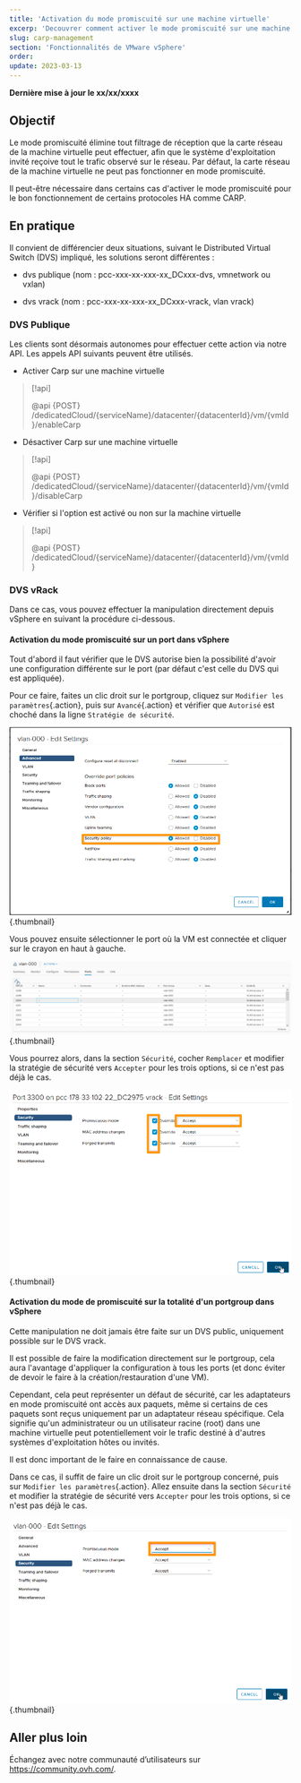 ```yaml
---
title: 'Activation du mode promiscuité sur une machine virtuelle'
excerp: 'Decouvrer comment activer le mode promiscuité sur une machine virtuelle'
slug: carp-management
section: 'Fonctionnalités de VMware vSphere'
order: 
update: 2023-03-13
---
```


**Dernière mise à jour le xx/xx/xxxx**

## Objectif

Le mode promiscuité élimine tout filtrage de réception que la carte réseau de la machine virtuelle peut effectuer, afin que le système d'exploitation invité reçoive tout le trafic observé sur le réseau. Par défaut, la carte réseau de la machine virtuelle ne peut pas fonctionner en mode promiscuité.

Il peut-être nécessaire dans certains cas d'activer le mode promiscuité pour le bon fonctionnement de certains protocoles HA comme CARP.

 
## En pratique

Il convient de différencier deux situations, suivant le Distributed Virtual Switch (DVS) impliqué, les solutions seront différentes :

- dvs publique (nom : pcc-xxx-xx-xxx-xx_DCxxx-dvs, vmnetwork ou vxlan)

- dvs vrack (nom : pcc-xxx-xx-xxx-xx_DCxxx-vrack, vlan vrack)

 
### DVS Publique

Les clients sont désormais autonomes pour effectuer cette action via notre API. Les appels API suivants peuvent être utilisés.

- Activer Carp sur une machine virtuelle
    
> [!api]
>
> @api {POST} /dedicatedCloud/{serviceName}/datacenter/{datacenterId}/vm/{vmId}/enableCarp
>

- Désactiver Carp sur une machine virtuelle

> [!api]
>
> @api {POST} /dedicatedCloud/{serviceName}/datacenter/{datacenterId}/vm/{vmId}/disableCarp
>

- Vérifier si l'option est activé ou non sur la machine virtuelle

> [!api]
>
> @api {POST} /dedicatedCloud/{serviceName}/datacenter/{datacenterId}/vm/{vmId}
>
 
### DVS vRack

Dans ce cas, vous pouvez effectuer la manipulation directement depuis vSphere en suivant la procédure ci-dessous.

 
#### Activation du mode promiscuité sur un port dans vSphere

Tout d'abord il faut vérifier que le DVS autorise bien la possibilité d'avoir une configuration différente sur le port (par défaut c'est celle du DVS qui est appliquée).

Pour ce faire, faites un clic droit sur le portgroup, cliquez sur `Modifier les paramètres`{.action}, puis sur `Avancé`{.action} et vérifier que `Autorisé` est choché dans la ligne `Stratégie de sécurité`.

![security policy](images/Securitypolicy.png){.thumbnail}

Vous pouvez ensuite sélectionner le port où la VM est connectée et cliquer sur le crayon en haut à gauche.

![port](images/Port.png){.thumbnail}

Vous pourrez alors, dans la section `Sécurité`, cocher `Remplacer` et modifier la stratégie de sécurité vers `Accepter` pour les trois options, si ce n'est pas déjà le cas.

![security policy](images/Security.png){.thumbnail}

#### Activation du mode de promiscuité sur la totalité d'un portgroup dans vSphere

Cette manipulation ne doit jamais être faite sur un DVS public, uniquement possible sur le DVS vrack.

Il est possible de faire la modification directement sur le portgroup, cela aura l'avantage d'appliquer la configuration à tous les ports (et donc éviter de devoir le faire à la création/restauration d'une VM).

Cependant, cela peut représenter un défaut de sécurité, car les adaptateurs en mode promiscuité ont accès aux paquets, même si certains de ces paquets sont reçus uniquement par un adaptateur réseau spécifique. Cela signifie qu'un administrateur ou un utilisateur racine (root) dans une machine virtuelle peut potentiellement voir le trafic destiné à d'autres systèmes d'exploitation hôtes ou invités.

Il est donc important de le faire en connaissance de cause.

Dans ce cas, il suffit de faire un clic droit sur le portgroup concerné, puis sur `Modifier les paramètres`{.action}. Allez ensuite dans la section `Sécurité` et modifier la stratégie de sécurité vers `Accepter` pour les trois options, si ce n'est pas déjà le cas.

![port group](images/Portgroup.png){.thumbnail}

## Aller plus loin

Échangez avec notre communauté d’utilisateurs sur <https://community.ovh.com/>.